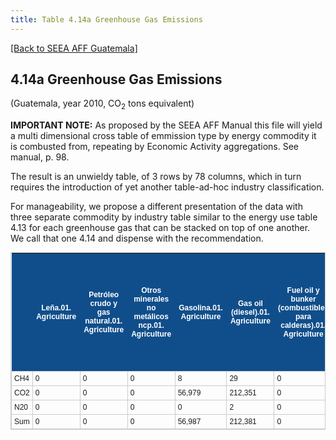 ```yaml
---
title: Table 4.14a Greenhouse Gas Emissions
---
```


[[Back to SEEA AFF Guatemala]](/seea-aff/)


## 4.14a Greenhouse Gas Emissions

(Guatemala, year 2010, CO<sub>2</sub> tons equivalent)

**IMPORTANT NOTE:** As proposed by the SEEA AFF Manual this file will yield a multi dimensional cross table of emmission type by energy  commodity it is combusted from, repeating by Economic Activity  aggregations. See manual, p. 98.

The result is an unwieldy table, of 3 rows by 78 columns, which in turn requires the introduction of yet another table-ad-hoc industry classification.

For manageability, we propose a different presentation of the data with three separate commodity by industry table similar to the energy use table 4.13 for each greenhouse gas that can be stacked on top of one another. We call that one 4.14 and dispense with the recommendation.

<style type="text/css">
	table.tableizer-table {
	border: 1px solid #CCC; font-family: Arial, Helvetica, sans-serif;
	font-size: 12px;
} 
.tableizer-table td {
	padding: 4px;
	margin: 3px;
	border: 1px solid #ccc;
}
.tableizer-table th {
	background-color: #104E8B; 
	color: #FFF;
	font-weight: bold;
}
</style><table class="tableizer-table">
<tr class="tableizer-firstrow"><th></th><th>Leña.01. Agriculture</th><th>Petróleo crudo y gas natural.01. Agriculture</th><th>Otros minerales no metálicos ncp.01. Agriculture</th><th>Gasolina.01. Agriculture</th><th>Gas oil (diesel).01. Agriculture</th><th>Fuel oil y bunker (combustibles para calderas).01. Agriculture</th><th>Kerosina.01. Agriculture</th><th>Gases de petróleo y otros hidrocarburos gaseosos.01. Agriculture</th><th>Otros productos de la refinación de petróleo ncp.01. Agriculture</th><th>Desperdicios de la industria de la alimentación y el tabaco.01. Agriculture</th><th>Sum.01. Agriculture</th><th>Leña.02. Livestock and livestock services (excl. vet.)</th><th>Petróleo crudo y gas natural.02. Livestock and livestock services (excl. vet.)</th><th>Otros minerales no metálicos ncp.02. Livestock and livestock services (excl. vet.)</th><th>Gasolina.02. Livestock and livestock services (excl. vet.)</th><th>Gas oil (diesel).02. Livestock and livestock services (excl. vet.)</th><th>Fuel oil y bunker (combustibles para calderas).02. Livestock and livestock services (excl. vet.)</th><th>Kerosina.02. Livestock and livestock services (excl. vet.)</th><th>Gases de petróleo y otros hidrocarburos gaseosos.02. Livestock and livestock services (excl. vet.)</th><th>Otros productos de la refinación de petróleo ncp.02. Livestock and livestock services (excl. vet.)</th><th>Desperdicios de la industria de la alimentación y el tabaco.02. Livestock and livestock services (excl. vet.)</th><th>Sum.02. Livestock and livestock services (excl. vet.)</th><th>Leña.03. Forestry</th><th>Petróleo crudo y gas natural.03. Forestry</th><th>Otros minerales no metálicos ncp.03. Forestry</th><th>Gasolina.03. Forestry</th><th>Gas oil (diesel).03. Forestry</th><th>Fuel oil y bunker (combustibles para calderas).03. Forestry</th><th>Kerosina.03. Forestry</th><th>Gases de petróleo y otros hidrocarburos gaseosos.03. Forestry</th><th>Otros productos de la refinación de petróleo ncp.03. Forestry</th><th>Desperdicios de la industria de la alimentación y el tabaco.03. Forestry</th><th>Sum.03. Forestry</th><th>Leña.04. Fisheries and aquaculture</th><th>Petróleo crudo y gas natural.04. Fisheries and aquaculture</th><th>Otros minerales no metálicos ncp.04. Fisheries and aquaculture</th><th>Gasolina.04. Fisheries and aquaculture</th><th>Gas oil (diesel).04. Fisheries and aquaculture</th><th>Fuel oil y bunker (combustibles para calderas).04. Fisheries and aquaculture</th><th>Kerosina.04. Fisheries and aquaculture</th><th>Gases de petróleo y otros hidrocarburos gaseosos.04. Fisheries and aquaculture</th><th>Otros productos de la refinación de petróleo ncp.04. Fisheries and aquaculture</th><th>Desperdicios de la industria de la alimentación y el tabaco.04. Fisheries and aquaculture</th><th>Sum.04. Fisheries and aquaculture</th><th>Leña.05. Other industries</th><th>Petróleo crudo y gas natural.05. Other industries</th><th>Otros minerales no metálicos ncp.05. Other industries</th><th>Gasolina.05. Other industries</th><th>Gas oil (diesel).05. Other industries</th><th>Fuel oil y bunker (combustibles para calderas).05. Other industries</th><th>Kerosina.05. Other industries</th><th>Gases de petróleo y otros hidrocarburos gaseosos.05. Other industries</th><th>Otros productos de la refinación de petróleo ncp.05. Other industries</th><th>Desperdicios de la industria de la alimentación y el tabaco.05. Other industries</th><th>Sum.05. Other industries</th><th>Leña.06. Households</th><th>Petróleo crudo y gas natural.06. Households</th><th>Otros minerales no metálicos ncp.06. Households</th><th>Gasolina.06. Households</th><th>Gas oil (diesel).06. Households</th><th>Fuel oil y bunker (combustibles para calderas).06. Households</th><th>Kerosina.06. Households</th><th>Gases de petróleo y otros hidrocarburos gaseosos.06. Households</th><th>Otros productos de la refinación de petróleo ncp.06. Households</th><th>Desperdicios de la industria de la alimentación y el tabaco.06. Households</th><th>Sum.06. Households</th><th>Leña.Sum</th><th>Petróleo crudo y gas natural.Sum</th><th>Otros minerales no metálicos ncp.Sum</th><th>Gasolina.Sum</th><th>Gas oil (diesel).Sum</th><th>Fuel oil y bunker (combustibles para calderas).Sum</th><th>Kerosina.Sum</th><th>Gases de petróleo y otros hidrocarburos gaseosos.Sum</th><th>Otros productos de la refinación de petróleo ncp.Sum</th><th>Desperdicios de la industria de la alimentación y el tabaco.Sum</th><th>Sum.Sum</th></tr>
 <tr><td>CH4</td><td>0</td><td>0</td><td>0</td><td>8</td><td>29</td><td>0</td><td>0</td><td>0</td><td>0</td><td>0</td><td>37</td><td>0</td><td>0</td><td>0</td><td>1</td><td>13</td><td>0</td><td>0</td><td>0</td><td>0</td><td>0</td><td>14</td><td>0</td><td>0</td><td>0</td><td>1</td><td>9</td><td>0</td><td>0</td><td>0</td><td>0</td><td>0</td><td>10</td><td>0</td><td>0</td><td>0</td><td>1</td><td>1</td><td>0</td><td>0</td><td>0</td><td>0</td><td>0</td><td>2</td><td>1,531</td><td>9</td><td>105</td><td>134</td><td>371</td><td>73</td><td>21</td><td>6</td><td>36</td><td>1,229</td><td>3,514</td><td>62,421</td><td>0</td><td>0</td><td>228</td><td>24</td><td>0</td><td>7</td><td>35</td><td>1</td><td>0</td><td>62,716</td><td>63,952</td><td>9</td><td>105</td><td>372</td><td>446</td><td>73</td><td>28</td><td>41</td><td>37</td><td>1,229</td><td>66,292</td></tr>
 <tr><td>CO2</td><td>0</td><td>0</td><td>0</td><td>56,979</td><td>212,351</td><td>0</td><td>0</td><td>0</td><td>0</td><td>0</td><td>269,329</td><td>0</td><td>0</td><td>0</td><td>3,858</td><td>98,296</td><td>0</td><td>0</td><td>0</td><td>0</td><td>0</td><td>102,153</td><td>0</td><td>0</td><td>0</td><td>8,996</td><td>65,918</td><td>0</td><td>0</td><td>0</td><td>0</td><td>0</td><td>74,913</td><td>0</td><td>0</td><td>0</td><td>5,155</td><td>7,600</td><td>0</td><td>0</td><td>0</td><td>0</td><td>0</td><td>12,755</td><td>4,402,928</td><td>207,326</td><td>3,407,604</td><td>1,277,053</td><td>3,469,741</td><td>1,752,287</td><td>191,769</td><td>210,333</td><td>457,198</td><td>4,098,020</td><td>19,474,258</td><td>23,303,800</td><td>0</td><td>0</td><td>1,580,570</td><td>175,303</td><td>0</td><td>50,769</td><td>438,235</td><td>9,689</td><td>0</td><td>25,558,367</td><td>27,706,728</td><td>207,326</td><td>3,407,604</td><td>2,932,610</td><td>4,029,208</td><td>1,752,287</td><td>242,538</td><td>648,568</td><td>466,887</td><td>4,098,020</td><td>45,491,776</td></tr>
 <tr><td>N20</td><td>0</td><td>0</td><td>0</td><td>0</td><td>2</td><td>0</td><td>0</td><td>0</td><td>0</td><td>0</td><td>2</td><td>0</td><td>0</td><td>0</td><td>0</td><td>1</td><td>0</td><td>0</td><td>0</td><td>0</td><td>0</td><td>1</td><td>0</td><td>0</td><td>0</td><td>0</td><td>1</td><td>0</td><td>0</td><td>0</td><td>0</td><td>0</td><td>1</td><td>0</td><td>0</td><td>0</td><td>0</td><td>0</td><td>0</td><td>0</td><td>0</td><td>0</td><td>0</td><td>0</td><td>157</td><td>2</td><td>51</td><td>10</td><td>28</td><td>14</td><td>2</td><td>0</td><td>4</td><td>164</td><td>431</td><td>832</td><td>0</td><td>0</td><td>14</td><td>1</td><td>0</td><td>0</td><td>1</td><td>0</td><td>0</td><td>849</td><td>990</td><td>2</td><td>51</td><td>24</td><td>32</td><td>14</td><td>2</td><td>1</td><td>4</td><td>164</td><td>1,283</td></tr>
 <tr><td>Sum</td><td>0</td><td>0</td><td>0</td><td>56,987</td><td>212,381</td><td>0</td><td>0</td><td>0</td><td>0</td><td>0</td><td>269,368</td><td>0</td><td>0</td><td>0</td><td>3,858</td><td>98,310</td><td>0</td><td>0</td><td>0</td><td>0</td><td>0</td><td>102,168</td><td>0</td><td>0</td><td>0</td><td>8,997</td><td>65,927</td><td>0</td><td>0</td><td>0</td><td>0</td><td>0</td><td>74,924</td><td>0</td><td>0</td><td>0</td><td>5,156</td><td>7,600</td><td>0</td><td>0</td><td>0</td><td>0</td><td>0</td><td>12,757</td><td>4,404,616</td><td>207,336</td><td>3,407,760</td><td>1,277,196</td><td>3,470,140</td><td>1,752,373</td><td>191,791</td><td>210,339</td><td>457,238</td><td>4,099,413</td><td>19,478,203</td><td>23,367,053</td><td>0</td><td>0</td><td>1,580,812</td><td>175,328</td><td>0</td><td>50,777</td><td>438,270</td><td>9,691</td><td>0</td><td>25,621,931</td><td>27,771,670</td><td>207,336</td><td>3,407,760</td><td>2,933,007</td><td>4,029,686</td><td>1,752,373</td><td>242,568</td><td>648,609</td><td>466,928</td><td>4,099,413</td><td>45,559,351</td></tr>
</table>







